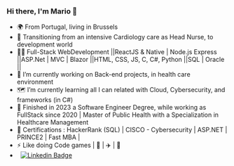 ### Hi there, I'm Mario 👋

- 🌍 From Portugal, living in Brussels
- 🏥 Transitioning from an intensive Cardiology care as Head Nurse, to development world
- 🤸‍♂️ Full-Stack WebDevelopment ||ReactJS & Native | Node.js Express ||ASP.Net | MVC | Blazor ||HTML, CSS, JS, C, C#, Python ||SQL | Oracle ||
- 🧭 I’m currently working on Back-end projects, in health care environment
- 🗺️ I’m currently learning all I can related with Cloud, Cybersecurity, and frameworks (in C#)
- 🥂 Finished in 2023 a Software Engineer Degree, while working as FullStack since 2020 | Master of Public Health with a Specialization in Healthcare Management 
- 📜 Certifications : HackerRank (SQL) | CISCO - Cybersecurity | ASP.NET | PRINCE2 | Fast MBA |
- ⚡ Like doing Code games | 🎹 | ✈️ | 🏃
- &nbsp; [![Linkedin Badge](https://img.shields.io/badge/-MarioCarvalho-blue?style=flat&logo=Linkedin&logoColor=white)](https://www.linkedin.com/in/mario-carvalho/)
<!--
**MP-C/mp-c** is a ✨ _special_ ✨ repository because its `README.md` (this file) appears on your GitHub profile.

Here are some ideas to get you started:

- 🔭 I’m currently working on ...
- 🌱 I’m currently learning ...
- 👯 I’m looking to collaborate on ...
- 🤔 I’m looking for help with ...
- 💬 Ask me about ...
- 📫 How to reach me: ...
- 😄 Pronouns: ...
- ⚡ Fun fact: ...
-->

